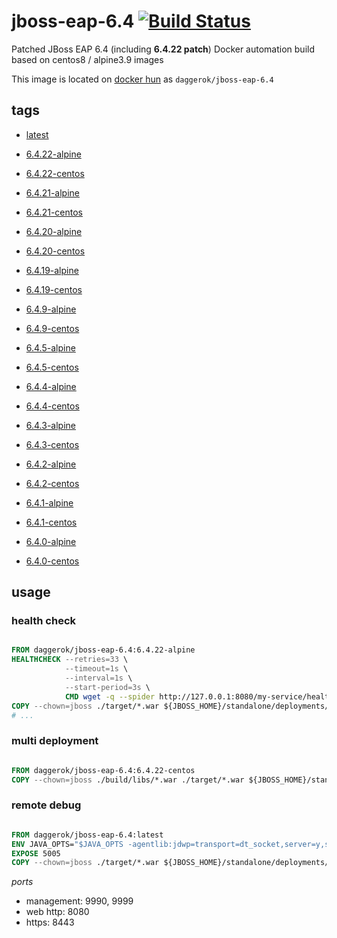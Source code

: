 # jboss-eap-6.4 [![Build Status](https://travis-ci.org/daggerok/jboss-eap-6.4.svg?branch=master)](https://travis-ci.org/daggerok/jboss-eap-6.4)
Patched JBoss EAP 6.4 (including __6.4.22 patch__) Docker automation build based on centos8 / alpine3.9 images

This image is located on [docker hun](https://hub.docker.com/r/daggerok/jboss-eap-6.4/) as `daggerok/jboss-eap-6.4`

## tags

- [latest](https://github.com/daggerok/jboss-eap-6.4/blob/master/Dockerfile)

- [6.4.22-alpine](https://github.com/daggerok/jboss-eap-6.4/blob/6.4.22-alpine/Dockerfile)
- [6.4.22-centos](https://github.com/daggerok/jboss-eap-6.4/blob/6.4.22-centos/Dockerfile)

- [6.4.21-alpine](https://github.com/daggerok/jboss-eap-6.4/blob/6.4.21-alpine/Dockerfile)
- [6.4.21-centos](https://github.com/daggerok/jboss-eap-6.4/blob/6.4.21-centos/Dockerfile)

- [6.4.20-alpine](https://github.com/daggerok/jboss-eap-6.4/blob/6.4.20-alpine/Dockerfile)
- [6.4.20-centos](https://github.com/daggerok/jboss-eap-6.4/blob/6.4.20-centos/Dockerfile)

- [6.4.19-alpine](https://github.com/daggerok/jboss-eap-6.4/blob/6.4.19-alpine/Dockerfile)
- [6.4.19-centos](https://github.com/daggerok/jboss-eap-6.4/blob/6.4.19-centos/Dockerfile)

- [6.4.9-alpine](https://github.com/daggerok/jboss-eap-6.4/blob/6.4.9-alpine/Dockerfile)
- [6.4.9-centos](https://github.com/daggerok/jboss-eap-6.4/blob/6.4.9-centos/Dockerfile)

- [6.4.5-alpine](https://github.com/daggerok/jboss-eap-6.4/blob/6.4.5-alpine/Dockerfile)
- [6.4.5-centos](https://github.com/daggerok/jboss-eap-6.4/blob/6.4.5-centos/Dockerfile)

- [6.4.4-alpine](https://github.com/daggerok/jboss-eap-6.4/blob/6.4.4-alpine/Dockerfile)
- [6.4.4-centos](https://github.com/daggerok/jboss-eap-6.4/blob/6.4.4-centos/Dockerfile)

- [6.4.3-alpine](https://github.com/daggerok/jboss-eap-6.4/blob/6.4.3-alpine/Dockerfile)
- [6.4.3-centos](https://github.com/daggerok/jboss-eap-6.4/blob/6.4.3-centos/Dockerfile)

- [6.4.2-alpine](https://github.com/daggerok/jboss-eap-6.4/blob/6.4.2-alpine/Dockerfile)
- [6.4.2-centos](https://github.com/daggerok/jboss-eap-6.4/blob/6.4.2-centos/Dockerfile)

- [6.4.1-alpine](https://github.com/daggerok/jboss-eap-6.4/blob/6.4.1-alpine/Dockerfile)
- [6.4.1-centos](https://github.com/daggerok/jboss-eap-6.4/blob/6.4.1-centos/Dockerfile)

- [6.4.0-alpine](https://github.com/daggerok/jboss-eap-6.4/blob/6.4.0-alpine/Dockerfile)
- [6.4.0-centos](https://github.com/daggerok/jboss-eap-6.4/blob/6.4.0-centos/Dockerfile)

## usage

### health check

```Dockerfile

FROM daggerok/jboss-eap-6.4:6.4.22-alpine
HEALTHCHECK --retries=33 \
            --timeout=1s \
            --interval=1s \
            --start-period=3s \
            CMD wget -q --spider http://127.0.0.1:8080/my-service/health || exit 1
COPY --chown=jboss ./target/*.war ${JBOSS_HOME}/standalone/deployments/my-service.war
# ...
```

### multi deployment

```Dockerfile

FROM daggerok/jboss-eap-6.4:6.4.22-centos
COPY --chown=jboss ./build/libs/*.war ./target/*.war ${JBOSS_HOME}/standalone/deployments/

```

### remote debug

```Dockerfile

FROM daggerok/jboss-eap-6.4:latest
ENV JAVA_OPTS="$JAVA_OPTS -agentlib:jdwp=transport=dt_socket,server=y,suspend=n,address=5005"
EXPOSE 5005
COPY --chown=jboss ./target/*.war ${JBOSS_HOME}/standalone/deployments/

```

_ports_

- management: 9990, 9999
- web http: 8080
- https: 8443

<!--

git reset --hard origin/master
git fetch -p -a --prune-tags --force --tags 

git tag -d $tagName
git push --delete origin $tagName

git tag 6.4.22-centos
git push origin --tags --force

git tag 6.4.22-alpine
git push origin --tags --force

-->
